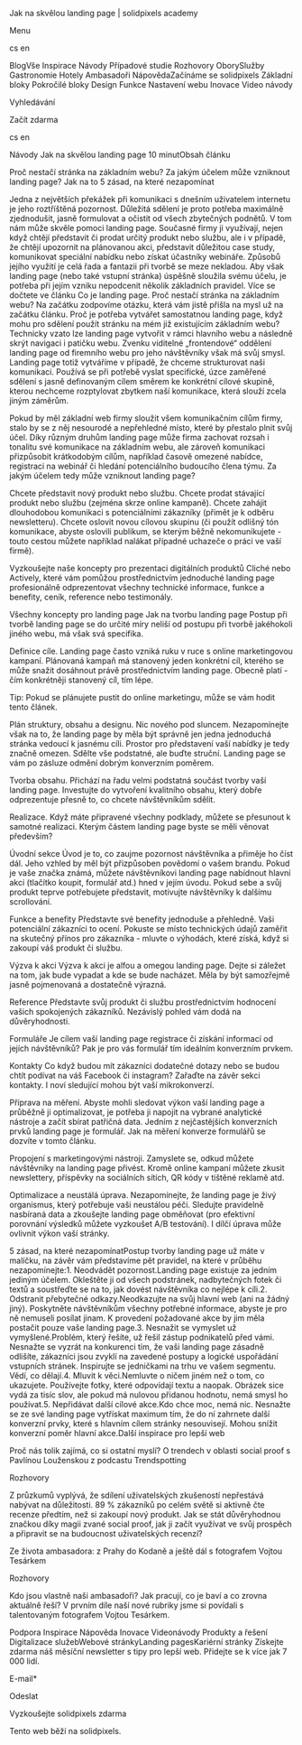 <p>Jak na skvělou landing page | solidpixels academy</p>
<p>Menu</p>
<p>cs en</p>
<p>BlogVše Inspirace Návody Případové studie Rozhovory OborySlužby Gastronomie Hotely Ambasadoři NápovědaZačínáme se solidpixels Základní bloky Pokročilé bloky Design Funkce Nastavení webu Inovace Video návody</p>
<p>Vyhledávání</p>
<p>Začít zdarma</p>
<p>cs en</p>
<p>Návody
Jak na skvělou landing page
10 minutObsah článku</p>
<p>Proč nestačí stránka na základním webu?
Za jakým účelem může vzniknout landing page?
Jak na to
5 zásad, na které nezapomínat</p>
<p>Jedna z největších překážek při komunikaci s dnešním uživatelem internetu je jeho roztříštěná pozornost. Důležitá sdělení je proto potřeba maximálně zjednodušit, jasně formulovat a očistit od všech zbytečných podnětů. V tom nám může skvěle pomoci landing page.
Současné firmy ji využívají, nejen když chtějí představit či prodat určitý produkt nebo službu, ale i v případě, že chtějí upozornit na plánovanou akci, představit důležitou case study, komunikovat speciální nabídku nebo získat účastníky webináře. Způsobů jejího využití je celá řada a fantazii při tvorbě se meze nekladou. Aby však landing page (nebo také vstupní stránka) úspěšně sloužila svému účelu, je potřeba při jejím vzniku nepodcenit několik základních pravidel. Více se dočtete ve článku Co je landing page.
Proč nestačí stránka na základním webu?
Na začátku zodpovíme otázku, která vám jistě přišla na mysl už na začátku článku. Proč je potřeba vytvářet samostatnou landing page, když mohu pro sdělení použít stránku na mém již existujícím základním webu? Technicky vzato lze landing page vytvořit v rámci hlavního webu a následně skrýt navigaci i patičku webu. Zvenku viditelné „frontendové“ oddělení landing page od firemního webu pro jeho návštěvníky však má svůj smysl. Landing page totiž vytváříme v případě, že chceme strukturovat naši komunikaci. Používá se při potřebě vyslat specifické, úzce zaměřené sdělení s jasně definovaným cílem směrem ke konkrétní cílové skupině, kterou nechceme rozptylovat zbytkem naší komunikace, která slouží zcela jiným záměrům.
 </p>
<p>Pokud by měl základní web firmy sloužit všem komunikačním cílům firmy, stalo by se z něj nesourodé a nepřehledné místo, které by přestalo plnit svůj účel. Díky různým druhům landing page může firma zachovat rozsah i tonalitu své komunikace na základním webu, ale zároveň komunikaci přizpůsobit krátkodobým cílům, například časově omezené nabídce, registraci na webinář či hledání potenciálního budoucího člena týmu.
Za jakým účelem tedy může vzniknout landing page?</p>
<p>Chcete představit nový produkt nebo službu.
Chcete prodat stávající produkt nebo službu (zejména skrze online kampaně).
Chcete zahájit dlouhodobou komunikaci s potenciálními zákazníky (přimět je k odběru newsletteru).
Chcete oslovit novou cílovou skupinu (či použít odlišný tón komunikace, abyste oslovili publikum, se kterým běžně nekomunikujete - touto cestou můžete například nalákat případné uchazeče o práci ve vaší firmě).</p>
<p>Vyzkoušejte naše koncepty pro prezentaci digitálních produktů Cliché nebo Actively, které vám pomůžou prostřednictvím jednoduché landing page profesionálně odprezentovat všechny technické informace, funkce a benefity, ceník, reference nebo testimonály.</p>
<p>Všechny koncepty pro landing page
Jak na tvorbu landing page
Postup při tvorbě landing page se do určité míry neliší od postupu při tvorbě jakéhokoli jiného webu, má však svá specifika.</p>
<p>Definice cíle. Landing page často vzniká ruku v ruce s online marketingovou kampaní. Plánovaná kampaň má stanovený jeden konkrétní cíl, kterého se může snažit dosáhnout právě prostřednictvím landing page. Obecně platí - čím konkrétněji stanovený cíl, tím lépe.</p>
<p>Tip: Pokud se plánujete pustit do online marketingu, může se vám hodit tento článek.</p>
<p>Plán struktury, obsahu a designu. Nic nového pod sluncem. Nezapomínejte však na to, že landing page by měla být správně jen jedna jednoduchá stránka vedoucí k jasnému cíli. Prostor pro představení vaší nabídky je tedy značně omezen. Sdělte vše podstatné, ale buďte struční. Landing page se vám po zásluze odmění dobrým konverzním poměrem.</p>
<p>Tvorba obsahu. Přichází na řadu velmi podstatná součást tvorby vaší landing page. Investujte do vytvoření kvalitního obsahu, který dobře odprezentuje přesně to, co chcete návštěvníkům sdělit.</p>
<p>Realizace. Když máte připravené všechny podklady, můžete se přesunout k samotné realizaci. Kterým částem landing page byste se měli věnovat především?</p>
<p>Úvodní sekce
Úvod je to, co zaujme pozornost návštěvníka a přiměje ho číst dál. Jeho vzhled by měl být přizpůsoben povědomí o vašem brandu. Pokud je vaše značka známá, můžete návštěvníkovi landing page nabídnout hlavní akci (tlačítko koupit, formulář atd.) hned v jejím úvodu. Pokud sebe a svůj produkt teprve potřebujete představit, motivujte návštěvníky k dalšímu scrollování.</p>
<p>Funkce a benefity
Představte své benefity jednoduše a přehledně. Vaši potenciální zákazníci to ocení. Pokuste se místo technických údajů zaměřit na skutečný přínos pro zákazníka - mluvte o výhodách, které získá, když si zakoupí váš produkt či službu.</p>
<p>Výzva k akci
Výzva k akci je alfou a omegou landing page. Dejte si záležet na tom, jak bude vypadat a kde se bude nacházet. Měla by být samozřejmě jasně pojmenovaná a dostatečně výrazná.</p>
<p>Reference
Představte svůj produkt či službu prostřednictvím hodnocení vašich spokojených zákazníků. Nezávislý pohled vám dodá na důvěryhodnosti.</p>
<p>Formuláře
Je cílem vaší landing page registrace či získání informací od jejích návštěvníků? Pak je pro vás formulář tím ideálním konverzním prvkem.</p>
<p>Kontakty
Co když budou mít zákazníci dodatečné dotazy nebo se budou chtít podívat na váš Facebook či instagram? Zařaďte na závěr sekci kontakty. I noví sledující mohou být vaší mikrokonverzí.</p>
<p>Příprava na měření. Abyste mohli sledovat výkon vaší landing page a průběžně ji optimalizovat, je potřeba ji napojit na vybrané analytické nástroje a začít sbírat patřičná data. Jedním z nejčastějších konverzních prvků landing page je formulář. Jak na měření konverze formulářů se dozvíte v tomto článku.</p>
<p>Propojení s marketingovými nástroji. Zamyslete se, odkud můžete návštěvníky na landing page přivést. Kromě online kampaní můžete zkusit newslettery, příspěvky na sociálních sítích, QR kódy v tištěné reklamě atd.</p>
<p>Optimalizace a neustálá úprava. Nezapomínejte, že landing page je živý organismus, který potřebuje vaši neustálou péči. Sledujte pravidelně nasbíraná data a zkoušejte landing page obměňovat (pro efektivní porovnání výsledků můžete vyzkoušet A/B testování). I dílčí úprava může ovlivnit výkon vaší stránky.</p>
<p>5 zásad, na které nezapomínatPostup tvorby landing page už máte v malíčku, na závěr vám představíme pět pravidel, na které v průběhu nezapomínejte:1. Neodvádět pozornost.Landing page existuje za jedním jediným účelem. Okleštěte ji od všech podstránek, nadbytečných fotek či textů a soustřeďte se na to, jak dovést návštěvníka co nejlépe k cíli.2. Odstranit přebytečné odkazy.Neodkazujte na svůj hlavní web (ani na žádný jiný). Poskytněte návštěvníkům všechny potřebné informace, abyste je pro ně nemuseli posílat jinam. K provedení požadované akce by jim měla postačit pouze vaše landing page.3. Nesnažit se vymyslet už vymyšlené.Problém, který řešíte, už řešil zástup podnikatelů před vámi. Nesnažte se vyzrát na konkurenci tím, že vaši landing page zásadně odlišíte, zákazníci jsou zvyklí na zavedené postupy a logické uspořádání vstupních stránek. Inspirujte se jedničkami na trhu ve vašem segmentu. Vědí, co dělají.4. Mluvit k věci.Nemluvte o ničem jiném než o tom, co ukazujete. Používejte fotky, které odpovídají textu a naopak. Obrázek sice vydá za tisíc slov, ale pokud má nulovou přidanou hodnotu, nemá smysl ho používat.5. Nepřidávat další cílové akce.Kdo chce moc, nemá nic. Nesnažte se ze své landing page vytřískat maximum tím, že do ní zahrnete další konverzní prvky, které s hlavním cílem stránky nesouvisejí. Mohou snížit konverzní poměr hlavní akce.Další inspirace pro lepší web</p>
<p>Proč nás tolik zajímá, co si ostatní myslí? O trendech v oblasti social proof s Pavlínou Louženskou z podcastu Trendspotting</p>
<p>Rozhovory</p>
<p>Z průzkumů vyplývá, že sdílení uživatelských zkušeností nepřestává nabývat na důležitosti. 89 % zákazníků po celém světě si aktivně čte recenze předtím, než si zakoupí nový produkt. Jak se stát důvěryhodnou značkou díky magii zvané social proof, jak ji začít využívat ve svůj prospěch a připravit se na budoucnost uživatelských recenzí?</p>
<p>Ze života ambasadora: z Prahy do Kodaně a ještě dál s fotografem Vojtou Tesárkem</p>
<p>Rozhovory</p>
<p>Kdo jsou vlastně naši ambasadoři? Jak pracují, co je baví a co zrovna aktuálně řeší? V prvním díle naší nové rubriky jsme si povídali s talentovaným fotografem Vojtou Tesárkem.</p>
<p>Podpora
 Inspirace
Nápověda
Inovace
Videonávody
 Produkty a řešení
 Digitalizace služebWebové stránkyLanding pagesKariérní stránky Získejte zdarma náš měsíční newsletter s tipy pro lepší web. Přidejte se k více jak 7 000 lidí.</p>
<p>E-mail*</p>
<p>Odeslat</p>
<p>Vyzkoušejte solidpixels zdarma</p>
<p>Tento web běží na solidpixels.</p>
